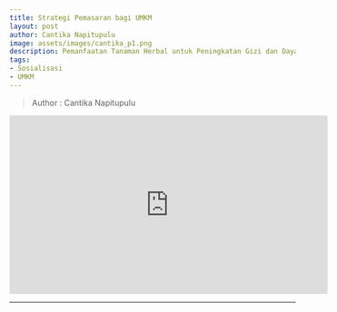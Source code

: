 ```yaml
---
title: Strategi Pemasaran bagi UMKM
layout: post
author: Cantika Napitupulu
image: assets/images/cantika_p1.png
description: Pemanfaatan Tanaman Herbal untuk Peningkatan Gizi dan Daya Tahan Tubuh Ibu Hamil
tags:
- Sosialisasi
- UMKM
---
```

>Author : Cantika Napitupulu


<p>
  <center>
  <iframe width="560" height="315" src="https://www.youtube.com/embed/Cod6IAHJv6I" frameborder="0" allow="accelerometer; autoplay; encrypted-media; gyroscope; picture-in-picture" allowfullscreen></iframe>
  </center>
</p>

***